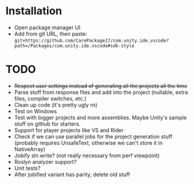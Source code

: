 # Installation

- Open package manager UI
- Add from git URL, then paste: `git+https://github.com/CarePackage17/com.unity.ide.vscode?path=/Packages/com.unity.ide.vscode#sdk-style`

# TODO

- ~~Respect user settings instead of generating all the projects all the time~~
- Parse stuff from response files and add into the project (nullable, extra files, compiler switches, etc.)
- Clean up code (it's pretty ugly rn)
- Test on Windows
- Test with bigger projects and more assemblies. Maybe Unity's sample stuff on github for starters.
- Support for player projects like VS and Rider
- Check if we can use parallel jobs for the project generation stuff (probably requires UnsafeText, otherwise we can't store it in NativeArray)
- Jobify sln write? (not really necessary from perf viewpoint)
- Roslyn analyzer support?
- Unit tests?
- After jobified variant has parity, delete old stuff